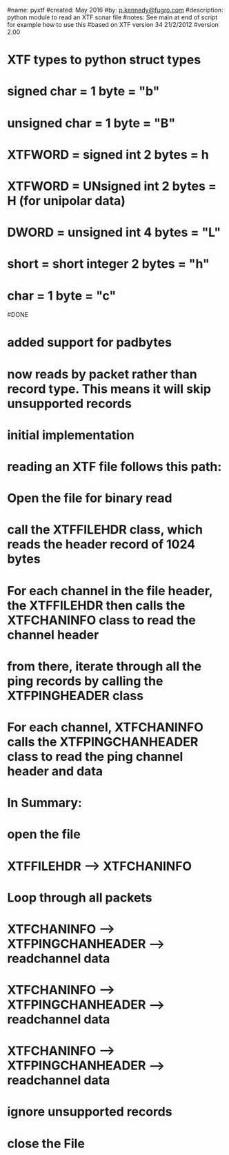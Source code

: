 #name:          pyxtf
#created:       May 2016
#by:            p.kennedy@fugro.com
#description:   python module to read an XTF sonar file
#notes:         See main at end of script for example how to use this
#based on XTF version 34 21/2/2012
#version 2.00

# XTF types to python struct types
# signed char = 1 byte = "b"
# unsigned char = 1 byte = "B"
# XTFWORD = signed int 2 bytes = h
# XTFWORD = UNsigned int 2 bytes = H (for unipolar data)
# DWORD = unsigned int 4 bytes = "L"
# short = short integer 2 bytes = "h"
# char = 1 byte = "c"

#DONE
# added support for padbytes
# now reads by packet rather than record type.  This means it will skip unsupported records 
# initial implementation
# reading an XTF file follows this path:
# Open the file for binary read
# call the XTFFILEHDR class, which reads the header record of 1024 bytes
# For each channel in the file header, the XTFFILEHDR then calls the XTFCHANINFO class to read the channel header
# from there, iterate through all the ping records by calling the XTFPINGHEADER class
# For each channel, XTFCHANINFO calls the XTFPINGCHANHEADER class to read the ping channel header and data
# In Summary:
# open the file
# XTFFILEHDR --> XTFCHANINFO 
# Loop through all packets
#       XTFCHANINFO --> XTFPINGCHANHEADER --> readchannel data
#       XTFCHANINFO --> XTFPINGCHANHEADER --> readchannel data
#       XTFCHANINFO --> XTFPINGCHANHEADER --> readchannel data
#       ignore unsupported records
# close the File
# 
